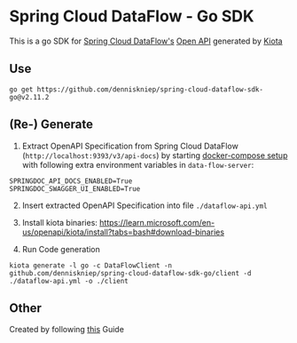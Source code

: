 # Spring Cloud DataFlow - Go SDK
This is a go SDK for [Spring Cloud DataFlow's](https://spring.io/projects/spring-cloud-dataflow/) [Open API](https://docs.spring.io/spring-cloud-dataflow/docs/current/reference/htmlsingle/#api-guide) generated by [Kiota](https://github.com/microsoft/kiota)

## Use

```
go get https://github.com/denniskniep/spring-cloud-dataflow-sdk-go@v2.11.2
```

## (Re-) Generate
1. Extract OpenAPI Specification from Spring Cloud DataFlow (`http://localhost:9393/v3/api-docs`) by starting [docker-compose setup](https://dataflow.spring.io/docs/installation/local/docker/#installing-by-using-docker-compose) with following extra environment variables in `data-flow-server`:
```
SPRINGDOC_API_DOCS_ENABLED=True
SPRINGDOC_SWAGGER_UI_ENABLED=True
```

2. Insert extracted OpenAPI Specification into file `./dataflow-api.yml`

2. Install kiota binaries:
https://learn.microsoft.com/en-us/openapi/kiota/install?tabs=bash#download-binaries

3. Run Code generation
```
kiota generate -l go -c DataFlowClient -n github.com/denniskniep/spring-cloud-dataflow-sdk-go/client -d ./dataflow-api.yml -o ./client
```

## Other
Created by following [this](https://learn.microsoft.com/en-us/openapi/kiota/quickstarts/go) Guide 